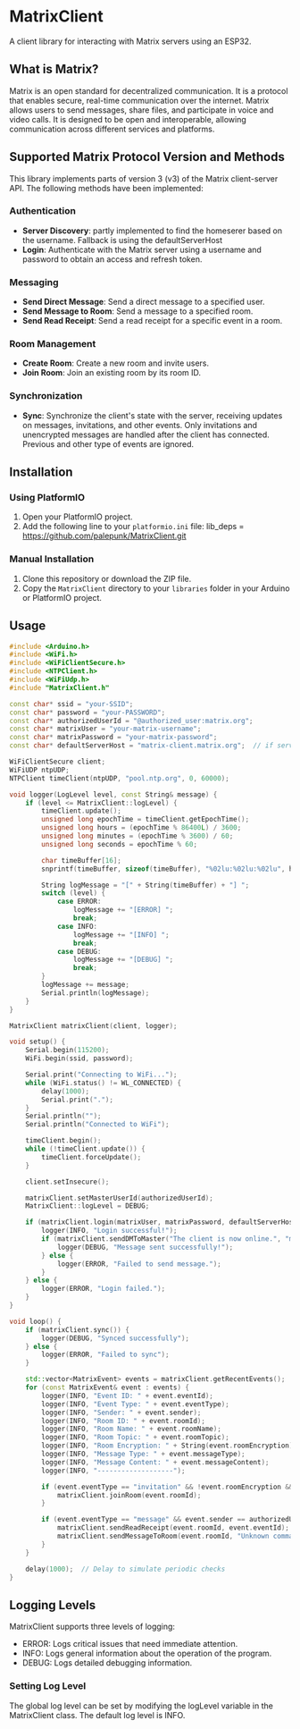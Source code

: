 # MatrixClient

A client library for interacting with Matrix servers using an ESP32.

## What is Matrix?

Matrix is an open standard for decentralized communication. It is a protocol that enables secure, real-time communication over the internet. Matrix allows users to send messages, share files, and participate in voice and video calls. It is designed to be open and interoperable, allowing communication across different services and platforms.

## Supported Matrix Protocol Version and Methods

This library implements parts of version 3 (v3) of the Matrix client-server API. The following methods have been implemented:

### Authentication

- **Server Discovery**: partly implemented to find the homeserer based on the username. Fallback is using the defaultServerHost
- **Login**: Authenticate with the Matrix server using a username and password to obtain an access and refresh token.

### Messaging

- **Send Direct Message**: Send a direct message to a specified user.
- **Send Message to Room**: Send a message to a specified room.
- **Send Read Receipt**: Send a read receipt for a specific event in a room.

### Room Management

- **Create Room**: Create a new room and invite users.
- **Join Room**: Join an existing room by its room ID.

### Synchronization

- **Sync**: Synchronize the client's state with the server, receiving updates on messages, invitations, and other events. Only invitations and unencrypted messages are handled after the client has connected. Previous and other type of events are ignored.

## Installation

### Using PlatformIO

1. Open your PlatformIO project.
2. Add the following line to your `platformio.ini` file: lib_deps = https://github.com/palepunk/MatrixClient.git


### Manual Installation

1. Clone this repository or download the ZIP file.
2. Copy the `MatrixClient` directory to your `libraries` folder in your Arduino or PlatformIO project.

## Usage

```cpp
#include <Arduino.h>
#include <WiFi.h>
#include <WiFiClientSecure.h>
#include <NTPClient.h>
#include <WiFiUdp.h>
#include "MatrixClient.h"

const char* ssid = "your-SSID";
const char* password = "your-PASSWORD";
const char* authorizedUserId = "@authorized_user:matrix.org";
const char* matrixUser = "your-matrix-username";
const char* matrixPassword = "your-matrix-password";
const char* defaultServerHost = "matrix-client.matrix.org";  // if server discovery is not working

WiFiClientSecure client;
WiFiUDP ntpUDP;
NTPClient timeClient(ntpUDP, "pool.ntp.org", 0, 60000);

void logger(LogLevel level, const String& message) {
    if (level <= MatrixClient::logLevel) {
        timeClient.update();
        unsigned long epochTime = timeClient.getEpochTime();
        unsigned long hours = (epochTime % 86400L) / 3600;
        unsigned long minutes = (epochTime % 3600) / 60;
        unsigned long seconds = epochTime % 60;

        char timeBuffer[16];
        snprintf(timeBuffer, sizeof(timeBuffer), "%02lu:%02lu:%02lu", hours, minutes, seconds);

        String logMessage = "[" + String(timeBuffer) + "] ";
        switch (level) {
            case ERROR:
                logMessage += "[ERROR] ";
                break;
            case INFO:
                logMessage += "[INFO] ";
                break;
            case DEBUG:
                logMessage += "[DEBUG] ";
                break;
        }
        logMessage += message;
        Serial.println(logMessage);
    }
}

MatrixClient matrixClient(client, logger);

void setup() {
    Serial.begin(115200);
    WiFi.begin(ssid, password);

    Serial.print("Connecting to WiFi...");
    while (WiFi.status() != WL_CONNECTED) {
        delay(1000);
        Serial.print(".");
    }
    Serial.println("");
    Serial.println("Connected to WiFi");

    timeClient.begin();
    while (!timeClient.update()) {
        timeClient.forceUpdate();
    }

    client.setInsecure();

    matrixClient.setMasterUserId(authorizedUserId);
    MatrixClient::logLevel = DEBUG;

    if (matrixClient.login(matrixUser, matrixPassword, defaultServerHost)) {
        logger(INFO, "Login successful!");
        if (matrixClient.sendDMToMaster("The client is now online.", "m.notice")) {
            logger(DEBUG, "Message sent successfully!");
        } else {
            logger(ERROR, "Failed to send message.");
        }
    } else {
        logger(ERROR, "Login failed.");
    }
}

void loop() {
    if (matrixClient.sync()) {
        logger(DEBUG, "Synced successfully");
    } else {
        logger(ERROR, "Failed to sync");
    }

    std::vector<MatrixEvent> events = matrixClient.getRecentEvents();
    for (const MatrixEvent& event : events) {
        logger(INFO, "Event ID: " + event.eventId);
        logger(INFO, "Event Type: " + event.eventType);
        logger(INFO, "Sender: " + event.sender);
        logger(INFO, "Room ID: " + event.roomId);
        logger(INFO, "Room Name: " + event.roomName);
        logger(INFO, "Room Topic: " + event.roomTopic);
        logger(INFO, "Room Encryption: " + String(event.roomEncryption));
        logger(INFO, "Message Type: " + event.messageType);
        logger(INFO, "Message Content: " + event.messageContent);
        logger(INFO, "-------------------");

        if (event.eventType == "invitation" && !event.roomEncryption && event.sender == authorizedUserId) {
            matrixClient.joinRoom(event.roomId);
        }

        if (event.eventType == "message" && event.sender == authorizedUserId) {
            matrixClient.sendReadReceipt(event.roomId, event.eventId);
            matrixClient.sendMessageToRoom(event.roomId, "Unknown command");
        }
    }

    delay(1000);  // Delay to simulate periodic checks
}
```
## Logging Levels
MatrixClient supports three levels of logging:

* ERROR: Logs critical issues that need immediate attention.
* INFO: Logs general information about the operation of the program.
* DEBUG: Logs detailed debugging information.

### Setting Log Level
The global log level can be set by modifying the logLevel variable in the MatrixClient class. The default log level is INFO.